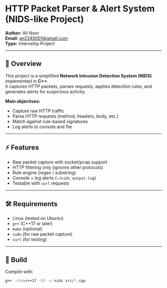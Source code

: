 # HTTP Packet Parser & Alert System (NIDS-like Project)

**Author:** Ali Noor  
**Email:** an2345001@gmail.com  
**Type:** Internship Project  

---

## 📌 Overview
This project is a simplified **Network Intrusion Detection System (NIDS)** implemented in **C++**.  
It captures HTTP packets, parses requests, applies detection rules, and generates alerts for suspicious activity.

**Main objectives:**
- Capture raw HTTP traffic
- Parse HTTP requests (method, headers, body, etc.)
- Match against rule-based signatures
- Log alerts to console and file

---

## ⚡ Features
- Raw packet capture with socket/pcap support  
- HTTP filtering only (ignores other protocols)  
- Rule engine (regex / substring)  
- Console + log alerts (`~/nids_output.log`)  
- Testable with `curl` requests  

---

## 🛠️ Requirements
- Linux (tested on Ubuntu)  
- `g++` (C++17 or later)  
- `make` (optional)  
- `sudo` (for raw packet capture)  
- `curl` (for testing)  

---

## 🔧 Build
Compile with:
```bash
g++ -std=c++17 -O2 -o nids src/*.cpp
